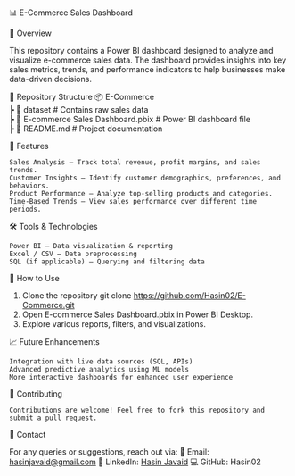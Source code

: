 📊 E-Commerce Sales Dashboard

📌 Overview

This repository contains a Power BI dashboard designed to analyze and visualize e-commerce sales data. The dashboard provides insights into key sales metrics, trends, and performance indicators to help businesses make data-driven decisions.

📂 Repository Structure
 📦 E-Commerce  
 ┣ 📂 dataset                     # Contains raw sales data  
 ┣ 📄 E-commerce Sales Dashboard.pbix  # Power BI dashboard file  
 ┣ 📄 README.md                    # Project documentation
 
🚀 Features

    Sales Analysis – Track total revenue, profit margins, and sales trends.
    Customer Insights – Identify customer demographics, preferences, and behaviors.
    Product Performance – Analyze top-selling products and categories.
    Time-Based Trends – View sales performance over different time periods.
🛠️ Tools & Technologies

    Power BI – Data visualization & reporting
    Excel / CSV – Data preprocessing
    SQL (if applicable) – Querying and filtering data
🔧 How to Use

  1. Clone the repository
     git clone https://github.com/Hasin02/E-Commerce.git
  2. Open E-commerce Sales Dashboard.pbix in Power BI Desktop.
  3. Explore various reports, filters, and visualizations.

📈 Future Enhancements

    Integration with live data sources (SQL, APIs)
    Advanced predictive analytics using ML models
    More interactive dashboards for enhanced user experience

🤝 Contributing

    Contributions are welcome! Feel free to fork this repository and submit a pull request.

📩 Contact

   For any queries or suggestions, reach out via:
   📧 Email: hasinjavaid@gmail.com
   🔗 LinkedIn: [Hasin Javaid](https://www.linkedin.com/in/hasin-javaid/)
   💻 GitHub: Hasin02

